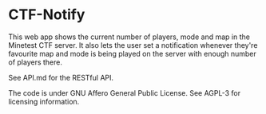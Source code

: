 # CTF-Notify

This web app shows the current number of players, mode and map in the Minetest CTF server. It also lets the user set a notification whenever they're favourite map and mode is being played on the server with enough number of players there.

See API.md for the RESTful API.

The code is under GNU Affero General Public License. See AGPL-3 for licensing information.
